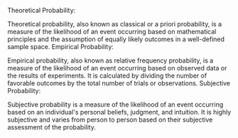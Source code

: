 Theoretical Probability:

Theoretical probability, also known as classical or a priori probability,
is a measure of the likelihood of an event occurring based on mathematical
principles and the assumption of equally likely outcomes in a well-defined
sample space.  Empirical Probability:

Empirical probability, also known as relative frequency probability, is
a measure of the likelihood of an event occurring based on observed data
or the results of experiments. It is calculated by dividing the number
of favorable outcomes by the total number of trials or observations.
Subjective Probability:

Subjective probability is a measure of the likelihood of an event occurring
based on an individual's personal beliefs, judgment, and intuition. It is
highly subjective and varies from person to person based on their subjective
assessment of the probability.
